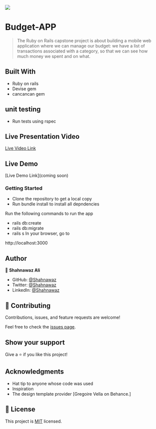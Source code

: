 ![](https://img.shields.io/badge/Microverse-blueviolet)

# Budget-APP

> The Ruby on Rails capstone project is about building a mobile web application where we can manage our budget: we have a list of transactions associated with a category, so that we can see how much money we spent and on what.

## Built With

- Ruby on rails
- Devise gem
- cancancan gem

## unit testing

- Run tests using rspec

## Live Presentation Video

[Live Video Link]()

## Live Demo

[Live Demo Link](coming soon)

### Getting Started

- Clone the repository to get a local copy
- Run bundle install to install all depndencies

Run the following commands to run the app

- rails db:create
- rails db:migrate
- rails s
  In your browser, go to

http://localhost:3000

## Author

👤 **Shahnawaz Ali**

- GitHub: [@Shahnawaz](https://github.com/shahnawaza75)
- Twitter: [@Shahnawaz](https://twitter.com/shahnawaza75)
- LinkedIn: [@Shahnawaz](https://www.linkedin.com/in/shahnawaz-ali5)

## 🤝 Contributing

Contributions, issues, and feature requests are welcome!

Feel free to check the [issues page](../../issues/).

## Show your support

Give a ⭐️ if you like this project!

## Acknowledgments

- Hat tip to anyone whose code was used
- Inspiration
- The design template provider [Gregoire Vella on Behance.]

## 📝 License

This project is [MIT](./LICENSE) licensed.

